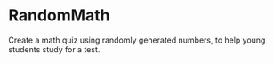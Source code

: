 # RandomMath
Create a math quiz using randomly generated numbers, to help young students study for a test.
